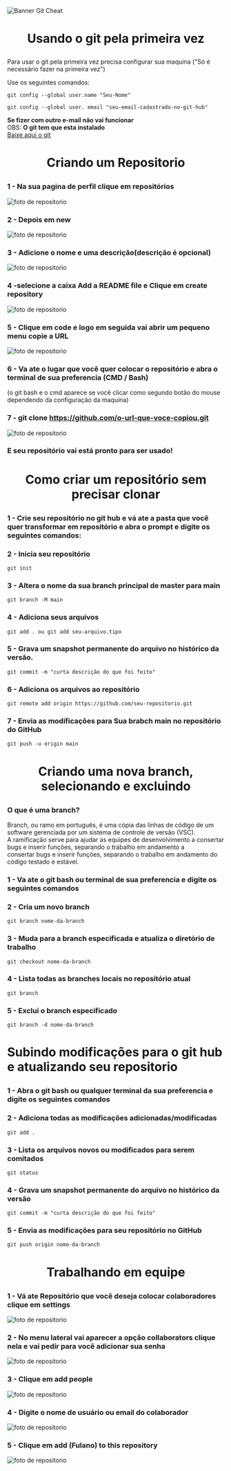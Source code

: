 ![Banner Git Cheat](https://i.imgur.com/Qj4inph.png)

# <p align="center">Usando o git pela primeira vez</p>

Para usar o git pela primeira vez precisa configurar sua maquina ("Só é necessário fazer na primeira vez")

Use os seguintes comandos:

    git config --global user.name "Seu-Nome"

    git config --global user. email "seu-email-cadastrado-no-git-hub"

**Se fizer com outro e-mail não vai funcionar**
<br>
OBS: **O git tem que esta instalado**
<br>
[Baixe aqui o git](https://git-scm.com/downloads)

# <p align="center">Criando um Repositorio </p>

### <p>1 - Na sua pagina de perfil clique em repositórios </p>

![foto de repositorio](https://i.imgur.com/KW6FMkG.png)

### <p>2 - Depois em new</p>

![foto de repositorio](https://i.imgur.com/GU8h8cM.png)

### <p>3 - Adicione o nome e uma descrição(descrição é opcional) </p>

![foto de repositorio](https://i.imgur.com/alDXOct.png)

### <p>4 -selecione a caixa Add a README file e Clique em create repository</p>

![foto de repositorio](https://i.imgur.com/EKbGYer.png)

### <p>5 - Clique em code e logo em seguida vai abrir um pequeno menu copie a URL</p>

![foto de repositorio](https://i.imgur.com/kGBDmbw.png)

### <p> 6 - Va ate o lugar que você quer colocar o repositório e abra o terminal de sua preferencia (CMD / Bash)
(o git bash e o cmd  aparece se você clicar como segundo botão do mouse dependendo da configuração da maquina)

### 7 - git clone https://github.com/o-url-que-voce-copiou.git
![foto de repositorio](https://i.imgur.com/c5VOaM2.png)
<br>
### E seu repositório vai está pronto para ser usado!</p>

# <p align="center"> Como criar um repositório sem precisar clonar</p>
### <p> 1 - Crie seu repositório no git hub e vá ate a pasta que você quer transformar em repositório e abra o prompt e digite os seguintes comandos: </p>

### 2 - Inicia seu repositório
    git init

### 3 - Altera o nome da sua branch principal de master para main
    git branch -M main

### 4 - Adiciona seus arquivos
    git add . ou git add seu-arquivo.tipo

### 5 - Grava um snapshot permanente do arquivo no histórico da versão.
    git commit -m "curta descrição do que foi feito"

### 6 - Adiciona os arquivos ao repositório
    git remote add origin https://github.com/seu-repositorio.git

### 7 - Envia as modificações para Sua brabch main no repositório do GitHub
    git push -u origin main
    
# <p align="center">Criando uma nova branch, selecionando e excluindo  </p>
### <p>O que é uma branch?</p>
<p>Branch, ou ramo em português, é uma cópia das linhas de código de um software gerenciada por um sistema de controle de versão (VSC).<br>
A ramificação serve para ajudar as equipes de desenvolvimento a consertar bugs e inserir funções, separando o trabalho em andamento a <br>
consertar bugs e inserir funções, separando o trabalho em andamento do código testado e estável.</p>

### <p>1 - Va ate o git bash ou terminal de sua preferencia e digite os seguintes comandos 
### 2 -  Cria um novo branch
    git branch nome-da-branch

### 3 - Muda para a branch especificada e atualiza o diretório de trabalho
    git checkout nome-da-branch

### 4 - Lista todas as branches locais no repositório atual
    git branch

### 5 - Exclui o branch especificado
    git branch -d nome-da-branch

# <p>Subindo modificações para o git hub e atualizando seu repositorio<p>
### 1 - Abra o git bash ou qualquer terminal da sua preferencia e digite os seguintes comandos

### 2 - Adiciona todas as modificações adicionadas/modificadas
    git add .

### 3 - Lista os arquivos novos ou modificados para serem comitados
    git status

### 4 - Grava um snapshot permanente do arquivo no histórico da versão
    git commit -m "curta descrição do que foi feito"

### 5 - Envia as modificações para seu repositório no GitHub
    git push origin nome-da-branch
    
# <p align="center">Trabalhando em equipe</p> 
### 1 - Vá ate Repositório que você deseja colocar colaboradores clique em settings
![foto de repositorio](https://i.imgur.com/1W6FV3Y.png)

### 2 - No menu lateral vai aparecer a opção collaborators clique nela e vai pedir para você adicionar sua senha
![foto de repositorio](https://i.imgur.com/TzS0mMO.png)

### 3 - Clique em add people
![foto de repositorio](https://i.imgur.com/12gtgyl.png)
### 4 - Digite o nome de usuário ou email do colaborador 
![foto de repositorio](https://i.imgur.com/iznSodJ.png)
### 5 - Clique em add (Fulano) to this repository
![foto de repositorio](https://i.imgur.com/QeUugQk.png)



